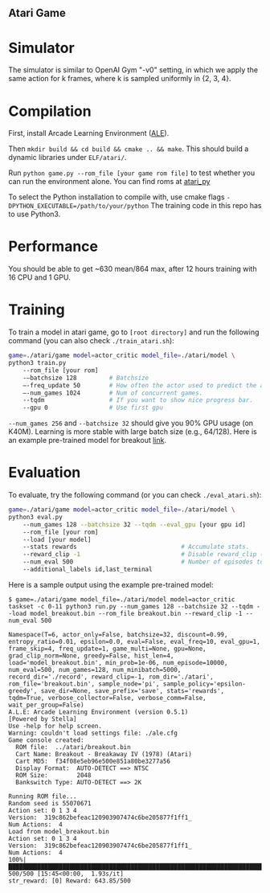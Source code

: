 ## Atari Game

Simulator
=================
The simulator is similar to OpenAI Gym "-v0" setting, in which we apply the same action for k frames, where k is sampled uniformly in {2, 3, 4}.


Compilation
===================
First, install Arcade Learning Environment ([ALE](https://github.com/mgbellemare/Arcade-Learning-Environment)).

Then `mkdir build && cd build && cmake .. && make`. This should build a dynamic libraries under `ELF/atari/`.

Run `python game.py --rom_file [your game rom file]` to test whether you can run the environment alone.
You can find roms at [atari_py](https://github.com/openai/atari-py/tree/master/atari_py/atari_roms)

To select the Python installation to compile with, use cmake flags `-DPYTHON_EXECUTABLE=/path/to/your/python`
The training code in this repo has to use Python3.

Performance
===============
You should be able to get ~630 mean/864 max, after 12 hours training with 16 CPU and 1 GPU.


Training
=============
To train a model in atari game, go to `[root directory]` and run the following command (you can also check `./train_atari.sh`):

```bash
game=./atari/game model=actor_critic model_file=./atari/model \
python3 train.py
    --rom_file [your rom]
    -—batchsize 128         # Batchsize
    —-freq_update 50        # How often the actor used to predict the action gets updated.
    —-num_games 1024        # Num of concurrent games.
    --tqdm                  # If you want to show nice progress bar.
    --gpu 0                 # Use first gpu
```
`--num_games 256` and `--batchsize 32` should give you 90% GPU usage (on K40M). Learning is more stable with large batch size (e.g., 64/128). Here is an example pre-trained model for breakout [link](http://yuandong-tian.com/atari_breakout.bin).

Evaluation
==============
To evaluate, try the following command (or you can check `./eval_atari.sh`):

```bash
game=./atari/game model=actor_critic model_file=./atari/model \
python3 eval.py
    --num_games 128 --batchsize 32 --tqdm --eval_gpu [your gpu id]
    --rom_file [your rom]
    --load [your model]
    --stats rewards                             # Accumulate stats.
    --reward_clip -1                            # Disable reward_clip (by default rewards are clipped into [-1, 1]).
    --num_eval 500                              # Number of episodes to be evaluated.
    --additional_labels id,last_terminal
```

Here is a sample output using the example pre-trained model:

```
$ game=./atari/game model_file=./atari/model model=actor_critic taskset -c 0-11 python3 run.py --num_games 128 --batchsize 32 --tqdm --load model_breakout.bin --rom_file breakout.bin --reward_clip -1 --num_eval 500

Namespace(T=6, actor_only=False, batchsize=32, discount=0.99, entropy_ratio=0.01, epsilon=0.0, eval=False, eval_freq=10, eval_gpu=1, frame_skip=4, freq_update=1, game_multi=None, gpu=None, grad_clip_norm=None, greedy=False, hist_len=4, load='model_breakout.bin', min_prob=1e-06, num_episode=10000, num_eval=500, num_games=128, num_minibatch=5000, record_dir='./record', reward_clip=-1, rom_dir='./atari', rom_file='breakout.bin', sample_node='pi', sample_policy='epsilon-greedy', save_dir=None, save_prefix='save', stats='rewards', tqdm=True, verbose_collector=False, verbose_comm=False, wait_per_group=False)
A.L.E: Arcade Learning Environment (version 0.5.1)
[Powered by Stella]
Use -help for help screen.
Warning: couldn't load settings file: ./ale.cfg
Game console created:
  ROM file:  ../atari/breakout.bin
  Cart Name: Breakout - Breakaway IV (1978) (Atari)
  Cart MD5:  f34f08e5eb96e500e851a80be3277a56
  Display Format:  AUTO-DETECT ==> NTSC
  ROM Size:        2048
  Bankswitch Type: AUTO-DETECT ==> 2K

Running ROM file...
Random seed is 55070671
Action set: 0 1 3 4
Version:  319c862befeac120903907474c6be205877f1ff1_
Num Actions:  4
Load from model_breakout.bin
Action set: 0 1 3 4
Version:  319c862befeac120903907474c6be205877f1ff1_
Num Actions:  4
100%|███████████████████████████████████████████████████████████████████████████████████████████████████████████████████████████████████████████████| 500/500 [15:45<00:00,  1.93s/it]
str_reward: [0] Reward: 643.85/500
```

